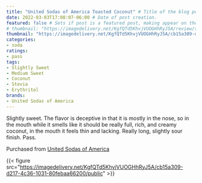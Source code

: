```yaml
---
title: "United Sodas of America Toasted Coconut" # Title of the blog post.
date: 2022-03-03T17:08:07-06:00 # Date of post creation.
featured: false # Sets if post is a featured post, making appear on the home page side bar.
# thumbnail: "https://imagedelivery.net/KgfQTd5KhvjVUOGHhRyJ5A/review/thumbs/usoa-toasted-coconut.jpg" # Sets thumbnail image appearing inside card on homepage.
thumbnail: "https://imagedelivery.net/KgfQTd5KhvjVUOGHhRyJ5A/cb15a309-d217-4c36-1031-80febaa66200/thumb"
categories:
- soda
ratings:
- pass
tags:
- Slightly Sweet
- Medium Sweet
- Coconut
- Stevia
- Erythritol
brands:
- United Sodas of America
---
```


Slightly sweet. The flavor is deceptive in that it is mostly in the nose, so in the mouth while it smells like it should be really full, rich, and creamy coconut, in the mouth it feels thin and lacking. Really long, slightly sour finish. Pass.

Purchased from [United Sodas of America](https://unitedsodas.com)

{{< figure src="https://imagedelivery.net/KgfQTd5KhvjVUOGHhRyJ5A/cb15a309-d217-4c36-1031-80febaa66200/public" >}}

